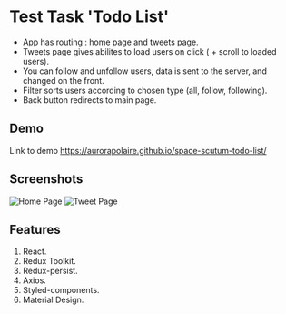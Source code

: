 # Test Task 'Todo List'

- App has routing : home page and tweets page.
- Tweets page gives abilites to load users on click ( + scroll to loaded users).
- You can follow and unfollow users, data is sent to the server, and changed on
  the front.
- Filter sorts users according to chosen type (all, follow, following).
- Back button redirects to main page.

## Demo

Link to demo https://aurorapolaire.github.io/space-scutum-todo-list/

## Screenshots

![Home Page](https://i.ibb.co/0qyxHY6/tweetNet.png)
![Tweet Page](https://i.ibb.co/HPTMQcg/tweet-Net1.png)

## Features

1. React.
2. Redux Toolkit.
3. Redux-persist.
4. Axios.
5. Styled-components.
6. Material Design.
